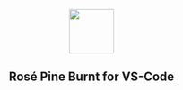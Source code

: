 <p align="center">
    <img src="https://github.com/rose-pine/rose-pine-theme/raw/main/assets/icon.png" width="80" />
    <h2 align="center">Rosé Pine Burnt for VS-Code</h2>
</p>
